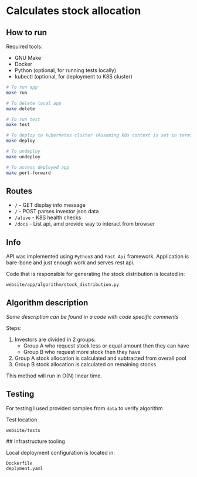 # Calculates stock allocation

## How to run

Required tools:
* GNU Make
* Docker
* Python (optional, for running tests locally)
* kubectl (optional, for deployment to K8S cluster)

```sh
# To run app
make run
```

```sh
# To delete local app
make delete
```

```sh
# To run test
make test
```

```sh
# To deploy to kubernetes cluster (Assuming k8s context is set in terminal)
make deploy
```


```sh
# To undeploy
make undeploy
```


```sh
# To access deployed app
make port-forward
```

## Routes

* `/` - GET display info message
* `/` - POST parses investor json data
* `/alive` - K8S health checks
* `/docs` - List api, amd provide way to interact from browser

## Info

API was implemented using `Python3` and `Fast Api` framework.
Application is bare-bone and just enough work and serves rest api.

Code that is responsible for generating the stock distribution is located in:


```
website/app/algorithm/stock_distribution.py
```

## Algorithm description

*Same description can be found in a code with code specific comments*

Steps:

1. Investors are divided in 2 groups:
    * Group A who request stock less or equal amount then they can have
    * Group B who request more stock then they have
2. Group A stock allocation is calculated and subtracted from overall pool
3. Group B stock allocation is calculated on remaining stocks

This method will run in O(N) linear time.

## Testing

For testing I used provided samples from `data` to verify algorithm

Test location
```
website/tests
```

## Infrastructure tooling

Local deployment configuration is located in:

```
Dockerfile
deplyment.yaml
```